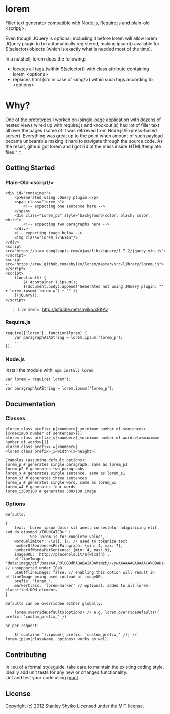 # lorem

Filler text generator compatible with Node.js, Require.js and plain-old &lt;script/&gt;.<br/>

Even though JQuery is optional, including it before lorem will allow lorem JQuery plugin to be automatically registered,
making ipsum() available for $(selector) objects (which is exactly what is needed most of the time).

In a nutshell, lorem does the following:
- locates all tags (within $(selector)) with class attribute containing lorem_&lt;options&gt;
- replaces html (src in case of &lt;img/&gt;) within such tags according to &lt;options&gt;

# Why?

One of the prototypes I worked on (single-page application with dozens of nested views wired up with require.js and
knockout.js) had lot of filler text all over the pages (some of it was retrieved from Node.js/Express-based server).
Everything was great up to the point when amount of such payload became unbearable making it hard to navigate through
the source code. As the result, github got lorem and I got rid of the mess inside HTML/template files ^_^.

## Getting Started

### Plain-Old &lt;script/&gt;

    <div id="container">
        <p>Generated using JQuery plugin:</p>
        <span class="lorem_s">
            <!-- expecting one sentence here -->
        </span>
        <div class="lorem_p2" style="background-color: black; color: white">
            <!-- expecting two paragraphs here -->
        </div>
        <!-- expecting image below -->
        <img class="lorem_i256x46"/>
    </div>
    <script src="https://ajax.googleapis.com/ajax/libs/jquery/1.7.2/jquery.min.js"></script>
    <script src="https://raw.github.com/shyiko/lorem/master/src/library/lorem.js"></script>
    <script>
        (function($) {
            $('#container').ipsum();
            $(document.body).append('Generated not using JQuery plugin: "' + lorem.ipsum('lorem_w') + '"');
        }(jQuery));
    </script>

> Live demo: http://jsfiddle.net/shyiko/x8KAv

### Require.js

    require(['lorem'], function(lorem) {
        var paragraphAsAString = lorem.ipsum('lorem_p');
        ...
    });

### Node.js
Install the module with: `npm install lorem`

    var lorem = require('lorem');
    ...
    var paragraphAsAString = lorem.ipsum('lorem_p');

## Documentation

### Classes

    <lorem class prefix>_p[<number>[_<minimum number of sentences>[x<maximum number of sentences>]]]
    <lorem class prefix>_s[<number>[_<minimum number of words>[x<maximum number of words>]]]
    <lorem class prefix>_w[<number>]
    <lorem class prefix>_i<width>[x<height>]

    Examples (assuming default options):
    lorem_p # generates single paragraph, same as lorem_p1
    lorem_p2 # generates two paragraphs
    lorem_s # generates single sentence, same as lorem_s1
    lorem_s3 # generates three sentences
    lorem_w # generates single word, same as lorem_w1
    lorem_w4 # generates four words
    lorem_i300x100 # generates 300x100 image

### Options

    Defaults:

    {
        text: 'Lorem ipsum dolor sit amet, consectetur adipisicing elit, sed do eiusmod <TRUNCATED>' +
              'See lorem.js for complete value',
        wordDelimiter: /\s|[,.]/, // used to tokenize text
        numberOfSentencesPerParagraph: {min: 4, max: 7},
        numberOfWordsPerSentence: {min: 4, max: 9},
        imageURL: 'http://placehold.it/${w}x${h}',
        offlineImage: 'data:image/gif;base64,R0lGODdhAQABAIABAMzMzP///ywAAAAAAQABAAACAkQBADs=', // unsupported under IE<8
        useOfflineImage: false, // enabling this option will result in offlineImage being used instead of imageURL
        prefix: 'lorem_',
        markerClass: 'lorem-marker' // optional. added to all lorem-classified DOM elements
    }

    Defaults can be overridden either globally:

        lorem.overrideDefaults(options) // e.g. lorem.overrideDefaults({ prefix: 'custom_prefix_' })

    or per-request:

        $('container').ipsum({ prefix: 'custom_prefix_' }); // lorem.ipsum(className, options) works as well

## Contributing
In lieu of a formal styleguide, take care to maintain the existing coding style.<br/>
Ideally add unit tests for any new or changed functionality.<br/>
Lint and test your code using [grunt](https://github.com/cowboy/grunt).

## License
Copyright (c) 2012 Stanley Shyiko
Licensed under the MIT license.
